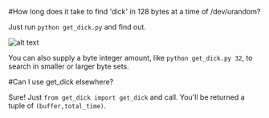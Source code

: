 #How long does it take to find 'dick' in 128 bytes at a time of /dev/urandom?

Just run `python get_dick.py` and find out.

![alt text](https://i.imgur.com/MXrWulT.png "get_dick.py")

You can also supply a byte integer amount, like `python get_dick.py 32`, to search in smaller or larger byte sets.

#Can I use get_dick elsewhere?

Sure! Just `from get_dick import get_dick` and call. You'll be returned a tuple of `(buffer,total_time)`.
